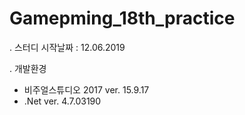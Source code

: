 # Gamepming_18th_practice

. 스터디 시작날짜 : 12.06.2019

. 개발환경
 - 비주얼스튜디오 2017 ver. 15.9.17
 - .Net ver. 4.7.03190
